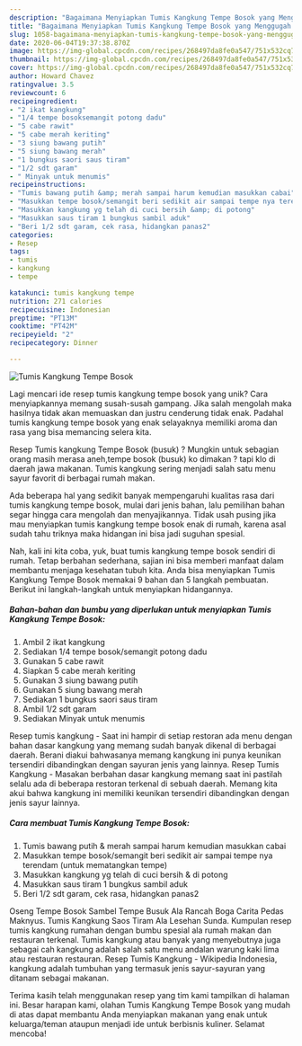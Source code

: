 ```yaml
---
description: "Bagaimana Menyiapkan Tumis Kangkung Tempe Bosok yang Menggugah Selera"
title: "Bagaimana Menyiapkan Tumis Kangkung Tempe Bosok yang Menggugah Selera"
slug: 1058-bagaimana-menyiapkan-tumis-kangkung-tempe-bosok-yang-menggugah-selera
date: 2020-06-04T19:37:38.870Z
image: https://img-global.cpcdn.com/recipes/268497da8fe0a547/751x532cq70/tumis-kangkung-tempe-bosok-foto-resep-utama.jpg
thumbnail: https://img-global.cpcdn.com/recipes/268497da8fe0a547/751x532cq70/tumis-kangkung-tempe-bosok-foto-resep-utama.jpg
cover: https://img-global.cpcdn.com/recipes/268497da8fe0a547/751x532cq70/tumis-kangkung-tempe-bosok-foto-resep-utama.jpg
author: Howard Chavez
ratingvalue: 3.5
reviewcount: 6
recipeingredient:
- "2 ikat kangkung"
- "1/4 tempe bosoksemangit potong dadu"
- "5 cabe rawit"
- "5 cabe merah keriting"
- "3 siung bawang putih"
- "5 siung bawang merah"
- "1 bungkus saori saus tiram"
- "1/2 sdt garam"
- " Minyak untuk menumis"
recipeinstructions:
- "Tumis bawang putih &amp; merah sampai harum kemudian masukkan cabai"
- "Masukkan tempe bosok/semangit beri sedikit air sampai tempe nya terendam (untuk mematangkan tempe)"
- "Masukkan kangkung yg telah di cuci bersih &amp; di potong"
- "Masukkan saus tiram 1 bungkus sambil aduk"
- "Beri 1/2 sdt garam, cek rasa, hidangkan panas2"
categories:
- Resep
tags:
- tumis
- kangkung
- tempe

katakunci: tumis kangkung tempe 
nutrition: 271 calories
recipecuisine: Indonesian
preptime: "PT13M"
cooktime: "PT42M"
recipeyield: "2"
recipecategory: Dinner

---
```



![Tumis Kangkung Tempe Bosok](https://img-global.cpcdn.com/recipes/268497da8fe0a547/751x532cq70/tumis-kangkung-tempe-bosok-foto-resep-utama.jpg)

Lagi mencari ide resep tumis kangkung tempe bosok yang unik? Cara menyiapkannya memang susah-susah gampang. Jika salah mengolah maka hasilnya tidak akan memuaskan dan justru cenderung tidak enak. Padahal tumis kangkung tempe bosok yang enak selayaknya memiliki aroma dan rasa yang bisa memancing selera kita.

Resep Tumis kangkung Tempe Bosok (busuk) ? Mungkin untuk sebagian orang masih merasa aneh,tempe bosok (busuk) ko dimakan ? tapi klo di daerah jawa makanan. Tumis kangkung sering menjadi salah satu menu sayur favorit di berbagai rumah makan.

Ada beberapa hal yang sedikit banyak mempengaruhi kualitas rasa dari tumis kangkung tempe bosok, mulai dari jenis bahan, lalu pemilihan bahan segar hingga cara mengolah dan menyajikannya. Tidak usah pusing jika mau menyiapkan tumis kangkung tempe bosok enak di rumah, karena asal sudah tahu triknya maka hidangan ini bisa jadi suguhan spesial.


Nah, kali ini kita coba, yuk, buat tumis kangkung tempe bosok sendiri di rumah. Tetap berbahan sederhana, sajian ini bisa memberi manfaat dalam membantu menjaga kesehatan tubuh kita. Anda bisa menyiapkan Tumis Kangkung Tempe Bosok memakai 9 bahan dan 5 langkah pembuatan. Berikut ini langkah-langkah untuk menyiapkan hidangannya.

<!--inarticleads1-->

##### Bahan-bahan dan bumbu yang diperlukan untuk menyiapkan Tumis Kangkung Tempe Bosok:

1. Ambil 2 ikat kangkung
1. Sediakan 1/4 tempe bosok/semangit potong dadu
1. Gunakan 5 cabe rawit
1. Siapkan 5 cabe merah keriting
1. Gunakan 3 siung bawang putih
1. Gunakan 5 siung bawang merah
1. Sediakan 1 bungkus saori saus tiram
1. Ambil 1/2 sdt garam
1. Sediakan  Minyak untuk menumis


Resep tumis kangkung - Saat ini hampir di setiap restoran ada menu dengan bahan dasar kangkung yang memang sudah banyak dikenal di berbagai daerah. Berani diakui bahwasanya memang kangkung ini punya keunikan tersendiri dibandingkan dengan sayuran jenis yang lainnya. Resep Tumis Kangkung - Masakan berbahan dasar kangkung memang saat ini pastilah selalu ada di beberapa restoran terkenal di sebuah daerah. Memang kita akui bahwa kangkung ini memiliki keunikan tersendiri dibandingkan dengan jenis sayur lainnya. 

<!--inarticleads2-->

##### Cara membuat Tumis Kangkung Tempe Bosok:

1. Tumis bawang putih &amp; merah sampai harum kemudian masukkan cabai
1. Masukkan tempe bosok/semangit beri sedikit air sampai tempe nya terendam (untuk mematangkan tempe)
1. Masukkan kangkung yg telah di cuci bersih &amp; di potong
1. Masukkan saus tiram 1 bungkus sambil aduk
1. Beri 1/2 sdt garam, cek rasa, hidangkan panas2


Oseng Tempe Bosok Sambel Tempe Busuk Ala Rancah Boga Carita Pedas Maknyus. Tumis Kangkung Saos Tiram Ala Lesehan Sunda. Kumpulan resep tumis kangkung rumahan dengan bumbu spesial ala rumah makan dan restauran terkenal. Tumis kangkung atau banyak yang menyebutnya juga sebagai cah kangkung adalah salah satu menu andalan warung kaki lima atau restauran restauran. Resep Tumis Kangkung - Wikipedia Indonesia, kangkung adalah tumbuhan yang termasuk jenis sayur-sayuran yang ditanam sebagai makanan. 

Terima kasih telah menggunakan resep yang tim kami tampilkan di halaman ini. Besar harapan kami, olahan Tumis Kangkung Tempe Bosok yang mudah di atas dapat membantu Anda menyiapkan makanan yang enak untuk keluarga/teman ataupun menjadi ide untuk berbisnis kuliner. Selamat mencoba!
